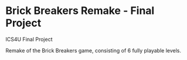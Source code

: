 # Brick Breakers Remake - Final Project
ICS4U Final Project

Remake of the Brick Breakers game, consisting of 6 fully playable levels.
